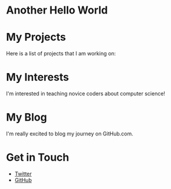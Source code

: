# Another Hello World

# My Projects
Here is a list of projects that I am working on:

# My Interests
I'm interested in teaching novice coders about computer science!

# My Blog
I'm really excited to blog my journey on GitHub.com.

# Get in Touch
<ul>
  <li>
    <a href="https://twitter.com/{{ site.twitter_username }}">Twitter</a>
  </li>
  <li>
    <a href="https://github.com/{{ site.github_username }}">GitHub</a>
  </li>
</ul>
